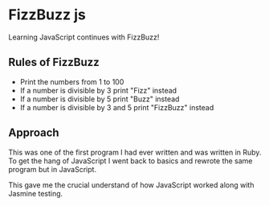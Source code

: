 # FizzBuzz js

Learning JavaScript continues with FizzBuzz! 

## Rules of FizzBuzz

- Print the numbers from 1 to 100
- If a number is divisible by 3 print "Fizz" instead
- If a number is divisible by 5 print "Buzz" instead
- If a number is divisible by 3 and 5 print "FizzBuzz" instead

## Approach

This was one of the first program I had ever written and was written in Ruby. To get the hang of JavaScript I went back to basics and rewrote the same program but in JavaScript. 

This gave me the crucial understand of how JavaScript worked along with Jasmine testing. 

